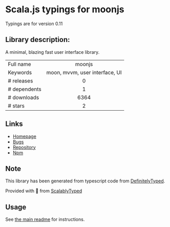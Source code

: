 
# Scala.js typings for moonjs

Typings are for version 0.11

## Library description:
A minimal, blazing fast user interface library.

|                    |                 |
| ------------------ | :-------------: |
| Full name          | moonjs |
| Keywords           | moon, mvvm, user interface, UI |
| # releases         | 0 |
| # dependents       | 1 |
| # downloads        | 6364 |
| # stars            | 2 |

## Links
- [Homepage](https://github.com/KingPixil/moon#readme)
- [Bugs](https://github.com/KingPixil/moon/issues)
- [Repository](https://github.com/KingPixil/moon)
- [Npm](https://www.npmjs.com/package/moonjs)
    


## Note
This library has been generated from typescript code from [DefinitelyTyped](https://definitelytyped.org).

Provided with :purple_heart: from [ScalablyTyped](https://github.com/oyvindberg/ScalablyTyped)

## Usage
See [the main readme](../../readme.md) for instructions.


